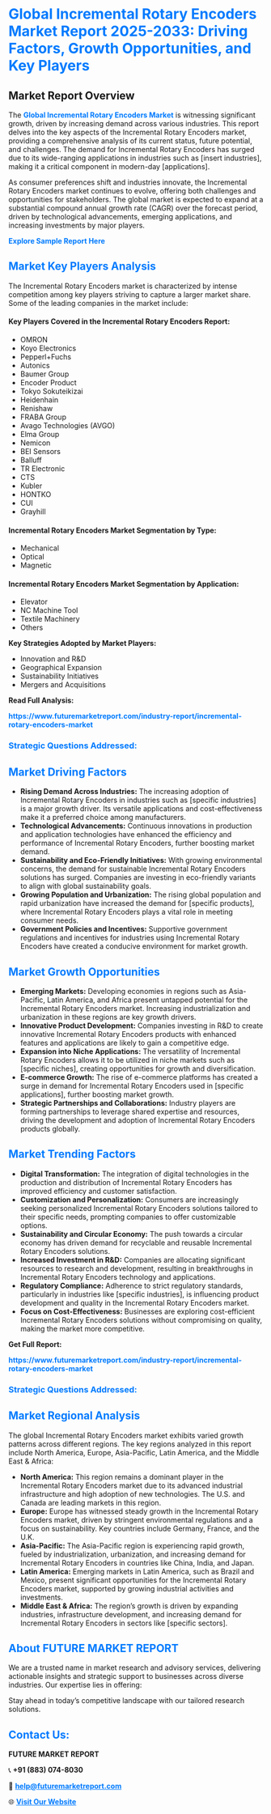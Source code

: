 <h1 style="color: #007BFF;">Global Incremental Rotary Encoders Market Report 2025-2033: Driving Factors, Growth Opportunities, and Key Players</h1>

<section id="overview">
<h2>Market Report Overview</h2>
<p>The <a href="https://www.futuremarketreport.com/industry-report/incremental-rotary-encoders-market" style="color: #007BFF; text-decoration: none;"><strong>Global Incremental Rotary Encoders Market</strong></a> is witnessing significant growth, driven by increasing demand across various industries. This report delves into the key aspects of the Incremental Rotary Encoders market, providing a comprehensive analysis of its current status, future potential, and challenges. The demand for Incremental Rotary Encoders has surged due to its wide-ranging applications in industries such as [insert industries], making it a critical component in modern-day [applications].</p>
<p>As consumer preferences shift and industries innovate, the Incremental Rotary Encoders market continues to evolve, offering both challenges and opportunities for stakeholders. The global market is expected to expand at a substantial compound annual growth rate (CAGR) over the forecast period, driven by technological advancements, emerging applications, and increasing investments by major players.</p>
</section>

<section id="overview">
<p><a href="https://www.futuremarketreport.com/request-sample/reportId=76318" style="color: #007BFF; text-decoration: none;"><strong>Explore Sample Report Here</strong></a></p>
</section>

<section id="key-players">
<h2 style="color: #007BFF;">Market Key Players Analysis</h2>
<p>The Incremental Rotary Encoders market is characterized by intense competition among key players striving to capture a larger market share. Some of the leading companies in the market include:</p>
<h4>Key Players Covered in the Incremental Rotary Encoders Report:</h4>
<ul><li>OMRON</li><li>Koyo Electronics</li><li>Pepperl+Fuchs</li><li>Autonics</li><li>Baumer Group</li><li>Encoder Product</li><li>Tokyo Sokuteikizai</li><li>Heidenhain</li><li>Renishaw</li><li>FRABA Group</li><li>Avago Technologies (AVGO)</li><li>Elma Group</li><li>Nemicon</li><li>BEI Sensors</li><li>Balluff</li><li>TR Electronic</li><li>CTS</li><li>Kubler</li><li>HONTKO</li><li>CUI</li><li>Grayhill</li></ul>
<h4>Incremental Rotary Encoders Market Segmentation by Type:</h4>
<ul><li>Mechanical</li><li>Optical</li><li>Magnetic</li></ul>

<h4>Incremental Rotary Encoders Market Segmentation by Application:</h4>
<ul><li>Elevator</li><li>NC Machine Tool</li><li>Textile Machinery</li><li>Others</li></ul>
<p><strong>Key Strategies Adopted by Market Players:</strong></p>
<ul>
<li>Innovation and R&D</li>
<li>Geographical Expansion</li>
<li>Sustainability Initiatives</li>
<li>Mergers and Acquisitions</li>
</ul>
</section>

<section>
<p><strong>Read Full Analysis: </strong></p><a href="https://www.futuremarketreport.com/industry-report/incremental-rotary-encoders-market" style="color: #007BFF; text-decoration: none;"><strong>https://www.futuremarketreport.com/industry-report/incremental-rotary-encoders-market</strong></a>
<h3 style="color: #007BFF;">Strategic Questions Addressed:</h3>
</section>

<section id="driving-factors">
<h2 style="color: #007BFF;">Market Driving Factors</h2>
<ul>
<li><strong>Rising Demand Across Industries:</strong> The increasing adoption of Incremental Rotary Encoders in industries such as [specific industries] is a major growth driver. Its versatile applications and cost-effectiveness make it a preferred choice among manufacturers.</li>
<li><strong>Technological Advancements:</strong> Continuous innovations in production and application technologies have enhanced the efficiency and performance of Incremental Rotary Encoders, further boosting market demand.</li>
<li><strong>Sustainability and Eco-Friendly Initiatives:</strong> With growing environmental concerns, the demand for sustainable Incremental Rotary Encoders solutions has surged. Companies are investing in eco-friendly variants to align with global sustainability goals.</li>
<li><strong>Growing Population and Urbanization:</strong> The rising global population and rapid urbanization have increased the demand for [specific products], where Incremental Rotary Encoders plays a vital role in meeting consumer needs.</li>
<li><strong>Government Policies and Incentives:</strong> Supportive government regulations and incentives for industries using Incremental Rotary Encoders have created a conducive environment for market growth.</li>
</ul>
</section>

<section id="growth-opportunities">
<h2 style="color: #007BFF;">Market Growth Opportunities</h2>
<ul>
<li><strong>Emerging Markets:</strong> Developing economies in regions such as Asia-Pacific, Latin America, and Africa present untapped potential for the Incremental Rotary Encoders market. Increasing industrialization and urbanization in these regions are key growth drivers.</li>
<li><strong>Innovative Product Development:</strong> Companies investing in R&D to create innovative Incremental Rotary Encoders products with enhanced features and applications are likely to gain a competitive edge.</li>
<li><strong>Expansion into Niche Applications:</strong> The versatility of Incremental Rotary Encoders allows it to be utilized in niche markets such as [specific niches], creating opportunities for growth and diversification.</li>
<li><strong>E-commerce Growth:</strong> The rise of e-commerce platforms has created a surge in demand for Incremental Rotary Encoders used in [specific applications], further boosting market growth.</li>
<li><strong>Strategic Partnerships and Collaborations:</strong> Industry players are forming partnerships to leverage shared expertise and resources, driving the development and adoption of Incremental Rotary Encoders products globally.</li>
</ul>
</section>

<section id="trending-factors">
<h2 style="color: #007BFF;">Market Trending Factors</h2>
<ul>
<li><strong>Digital Transformation:</strong> The integration of digital technologies in the production and distribution of Incremental Rotary Encoders has improved efficiency and customer satisfaction.</li>
<li><strong>Customization and Personalization:</strong> Consumers are increasingly seeking personalized Incremental Rotary Encoders solutions tailored to their specific needs, prompting companies to offer customizable options.</li>
<li><strong>Sustainability and Circular Economy:</strong> The push towards a circular economy has driven demand for recyclable and reusable Incremental Rotary Encoders solutions.</li>
<li><strong>Increased Investment in R&D:</strong> Companies are allocating significant resources to research and development, resulting in breakthroughs in Incremental Rotary Encoders technology and applications.</li>
<li><strong>Regulatory Compliance:</strong> Adherence to strict regulatory standards, particularly in industries like [specific industries], is influencing product development and quality in the Incremental Rotary Encoders market.</li>
<li><strong>Focus on Cost-Effectiveness:</strong> Businesses are exploring cost-efficient Incremental Rotary Encoders solutions without compromising on quality, making the market more competitive.</li>
</ul>
</section>

<section>
<p><strong>Get Full Report: </strong></p><a href="https://www.futuremarketreport.com/industry-report/incremental-rotary-encoders-market" style="color: #007BFF; text-decoration: none;"><strong>https://www.futuremarketreport.com/industry-report/incremental-rotary-encoders-market</strong></a>
<h3 style="color: #007BFF;">Strategic Questions Addressed:</h3>
</section>


<section id="regional-analysis">
<h2 style="color: #007BFF;">Market Regional Analysis</h2>
<p>The global Incremental Rotary Encoders market exhibits varied growth patterns across different regions. The key regions analyzed in this report include North America, Europe, Asia-Pacific, Latin America, and the Middle East & Africa:</p>
<ul>
<li><strong>North America:</strong> This region remains a dominant player in the Incremental Rotary Encoders market due to its advanced industrial infrastructure and high adoption of new technologies. The U.S. and Canada are leading markets in this region.</li>
<li><strong>Europe:</strong> Europe has witnessed steady growth in the Incremental Rotary Encoders market, driven by stringent environmental regulations and a focus on sustainability. Key countries include Germany, France, and the U.K.</li>
<li><strong>Asia-Pacific:</strong> The Asia-Pacific region is experiencing rapid growth, fueled by industrialization, urbanization, and increasing demand for Incremental Rotary Encoders in countries like China, India, and Japan.</li>
<li><strong>Latin America:</strong> Emerging markets in Latin America, such as Brazil and Mexico, present significant opportunities for the Incremental Rotary Encoders market, supported by growing industrial activities and investments.</li>
<li><strong>Middle East & Africa:</strong> The region’s growth is driven by expanding industries, infrastructure development, and increasing demand for Incremental Rotary Encoders in sectors like [specific sectors].</li>
</ul>
</section>

<footer>
<h2 style="color: #007BFF;">About FUTURE MARKET REPORT</h2>
<p>We are a trusted name in market research and advisory services, delivering actionable insights and strategic support to businesses across diverse industries. Our expertise lies in offering:</p>

<p>Stay ahead in today’s competitive landscape with our tailored research solutions.</p>

<h2 style="color: #007BFF;">Contact Us:</h2>
<p><strong>FUTURE MARKET REPORT</strong></p>
<p>📞 <strong>+91 (883) 074-8030</strong></p>
<p>📧 <strong><a href="mailto:help@futuremarketreport.com" style="color: #007BFF;">help@futuremarketreport.com</a></strong></p>
<p>🌐 <strong><a href="https://www.futuremarketreport.com/" style="color: #007BFF;">Visit Our Website</a></strong></p>
</footer>